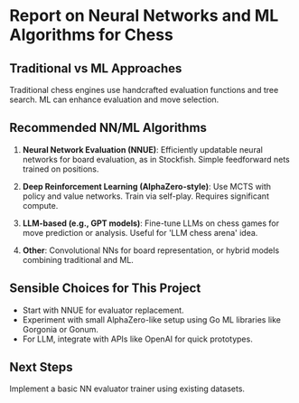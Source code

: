 # Report on Neural Networks and ML Algorithms for Chess

## Traditional vs ML Approaches
Traditional chess engines use handcrafted evaluation functions and tree search. ML can enhance evaluation and move selection.

## Recommended NN/ML Algorithms
1. **Neural Network Evaluation (NNUE)**: Efficiently updatable neural networks for board evaluation, as in Stockfish. Simple feedforward nets trained on positions.

2. **Deep Reinforcement Learning (AlphaZero-style)**: Use MCTS with policy and value networks. Train via self-play. Requires significant compute.

3. **LLM-based (e.g., GPT models)**: Fine-tune LLMs on chess games for move prediction or analysis. Useful for 'LLM chess arena' idea.

4. **Other**: Convolutional NNs for board representation, or hybrid models combining traditional and ML.

## Sensible Choices for This Project
- Start with NNUE for evaluator replacement.
- Experiment with small AlphaZero-like setup using Go ML libraries like Gorgonia or Gonum.
- For LLM, integrate with APIs like OpenAI for quick prototypes.

## Next Steps
Implement a basic NN evaluator trainer using existing datasets.
